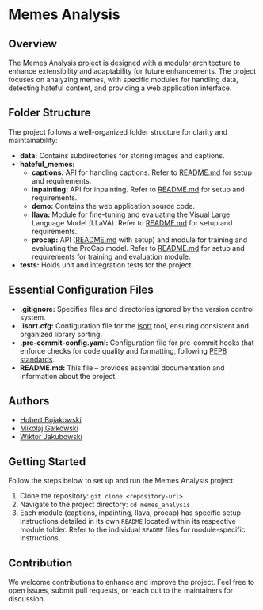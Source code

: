 # Memes Analysis

## Overview

The Memes Analysis project is designed with a modular architecture to enhance extensibility and adaptability for future enhancements. The project focuses on analyzing memes, with specific modules for handling data, detecting hateful content, and providing a web application interface.

## Folder Structure

The project follows a well-organized folder structure for clarity and maintainability:

- **data:** Contains subdirectories for storing images and captions.
- **hateful_memes:**
  - **captions:** API for handling captions. Refer to [README.md](hateful_memes/captions/README.md) for setup and requirements.
  - **inpainting:** API for inpainting. Refer to [README.md](hateful_memes/inpainting/api/README.md) for setup and requirements.
  - **demo:** Contains the web application source code.
  - **llava:** Module for fine-tuning and evaluating the Visual Large Language Model (LLaVA). Refer to [README.md](hateful_memes/llava/README.md) for setup and requirements.
  - **procap:** API ([README.md](hateful_memes/procap/api/README.md) with setup) and module for training and evaluating the ProCap model. Refer to [README.md](hateful_memes/procap/architecture/README.md) for setup and requirements for training and evaluation module.
- **tests:** Holds unit and integration tests for the project.

## Essential Configuration Files

- **.gitignore:** Specifies files and directories ignored by the version control system.
- **.isort.cfg:** Configuration file for the [isort](https://pycqa.github.io/isort/) tool, ensuring consistent and organized library sorting.
- **.pre-commit-config.yaml:** Configuration file for pre-commit hooks that enforce checks for code quality and formatting, following [PEP8 standards](https://peps.python.org/pep-0008/).
- **README.md:** This file – provides essential documentation and information about the project.

## Authors

- [Hubert Bujakowski](https://github.com/hbujakow)
- [Mikołaj Gałkowski](https://github.com/galkowskim)
- [Wiktor Jakubowski](https://github.com/WJakubowsk)

## Getting Started

Follow the steps below to set up and run the Memes Analysis project:

1. Clone the repository: `git clone <repository-url>`
2. Navigate to the project directory: `cd memes_analysis`
3. Each module (captions, inpainting, llava, procap) has specific setup instructions detailed in its own `README` located within its respective module folder. Refer to the individual `README` files for module-specific instructions.

## Contribution

We welcome contributions to enhance and improve the project. Feel free to open issues, submit pull requests, or reach out to the maintainers for discussion.
